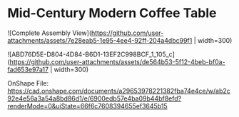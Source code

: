 # Mid-Century Modern Coffee Table

![Complete Assembly View](https://github.com/user-attachments/assets/7e28eab5-1e95-4ee4-92ff-204a4dbc99f1 | width=300)

![ABD76D5E-D804-4D84-B6D1-13EF2C998BCF_1_105_c](https://github.com/user-attachments/assets/de564b53-5f12-4beb-bf0a-fad653e97a17 | width=300)

OnShape File:
https://cad.onshape.com/documents/a29653978221382fba74e4ce/w/ab2c92e4e56a3a54a8bd86d1/e/6900edb57e4ba09b44bf8efd?renderMode=0&uiState=66f6c7608394655ef3645b15

